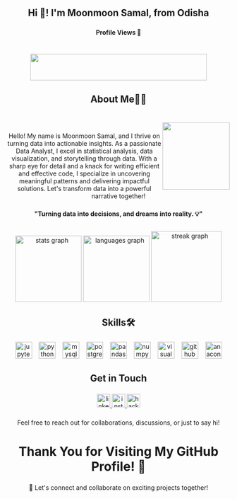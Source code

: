 <h2 align="center">Hi 👋! I'm Moonmoon Samal, from Odisha</h2>

###

<h4 align="center">Profile Views 👀</h4>

###

<br clear="both">

<div align="center">
  <img src="https://profile-counter.glitch.me/moonmoonsamal/count.svg?" width="400" height="60" />
</div>

###

<h2 align="center">About Me🧑‍💻</h2>

###

<br clear="both">

<img align="right" height="152" src="https://camo.githubusercontent.com/8e033c50da3bd665628a2dcb2ffe97e0c57c7e93e03c3251d7d40a1ac55f5ec4/68747470733a2f2f6d656469612e74656e6f722e636f6d2f696d616765732f37646234656161336534373237326338653538656530313866633339306237642f74656e6f722e676966"  />

###

<p align="center">Hello! My name is Moonmoon Samal, and I thrive on turning data into actionable insights. As a passionate Data Analyst, I excel in statistical analysis, data visualization, and storytelling through data. With a sharp eye for detail and a knack for writing efficient and effective code, I specialize in uncovering meaningful patterns and delivering impactful solutions. Let's transform data into a powerful narrative together!</p>

###

<h4 align="center">"Turning data into decisions, and dreams into reality. 💡"</h4>

###

<h2 align="center"></h2>

###

<div align="center">
  <img src="https://github-readme-stats.vercel.app/api?username=moonmoonsamal&hide_title=true&hide_rank=false&show_icons=true&include_all_commits=true&count_private=false&disable_animations=false&theme=merko&locale=en&hide_border=false&order=1" height="150" alt="stats graph"  />
  <img src="https://github-readme-stats.vercel.app/api/top-langs?username=moonmoonsamal&locale=en&hide_title=false&layout=compact&card_width=320&langs_count=5&theme=vision-friendly-dark&hide_border=false&order=2" height="150" alt="languages graph"  />
  <img src="https://streak-stats.demolab.com?user=moonmoonsamal&locale=en&mode=weekly&theme=midnight-purple&hide_border=false&border_radius=5&order=3" height="160" alt="streak graph"  />
</div>

###

<h2 align="center">Skills🛠️</h2>

###

<div align="center">
  <img src="https://img.shields.io/badge/Jupyter-F37626?logo=jupyter&logoColor=black&style=for-the-badge" height="38" alt="jupyter logo"  />
  <img width="8" />
  <img src="https://img.shields.io/badge/Python-3776AB?logo=python&logoColor=white&style=for-the-badge" height="38" alt="python logo"  />
  <img width="8" />
  <img src="https://img.shields.io/badge/MySQL-4479A1?logo=mysql&logoColor=white&style=for-the-badge" height="38" alt="mysql logo"  />
  <img width="8" />
  <img src="https://img.shields.io/badge/PostgreSQL-4169E1?logo=postgresql&logoColor=white&style=for-the-badge" height="38" alt="postgresql logo"  />
  <img width="8" />
  <img src="https://img.shields.io/badge/pandas-150458?logo=pandas&logoColor=white&style=for-the-badge" height="38" alt="pandas logo"  />
  <img width="8" />
  <img src="https://img.shields.io/badge/NumPy-013243?logo=numpy&logoColor=white&style=for-the-badge" height="38" alt="numpy logo"  />
  <img width="8" />
  <img src="https://img.shields.io/badge/Visual Studio-5C2D91?logo=visualstudio&logoColor=white&style=for-the-badge" height="38" alt="visualstudio logo"  />
  <img width="8" />
  <img src="https://img.shields.io/badge/GitHub-181717?logo=github&logoColor=white&style=for-the-badge" height="38" alt="github logo"  />
  <img width="8" />
  <img src="https://img.shields.io/badge/Anaconda-44A833?logo=anaconda&logoColor=white&style=for-the-badge" height="38" alt="anaconda logo"  />
</div>

###

<h2 align="center">Get in Touch</h2>

###

<div align="center">
  <a href="https://www.linkedin.com/in/moonmoonsamal/" target="_blank">
    <img src="https://img.shields.io/static/v1?message=LinkedIn&logo=linkedin&label=&color=0077B5&logoColor=white&labelColor=&style=for-the-badge" height="30" alt="linkedin logo"  />
  </a>
  <a href="https://www.instagram.com/moonmoon.samal/" target="_blank">
    <img src="https://img.shields.io/static/v1?message=Instagram&logo=instagram&label=&color=E4405F&logoColor=white&labelColor=&style=for-the-badge" height="30" alt="instagram logo"  />
  </a>
  <a href="https://www.hackerrank.com/profile/moonmoonsamal86" target="_blank">
    <img src="https://img.shields.io/static/v1?message=HackerRank&logo=hackerrank&label=&color=2EC866&logoColor=white&labelColor=&style=for-the-badge" height="30" alt="hackerrank logo"  />
  </a>
</div>

###

<p align="center">Feel free to reach out for collaborations, discussions, or just to say hi!</p>

###

<h1 align="center">Thank You for Visiting My GitHub Profile! 👋</h1>

###

<p align="center">🚀 Let's connect and collaborate on exciting projects together!</p>

###

